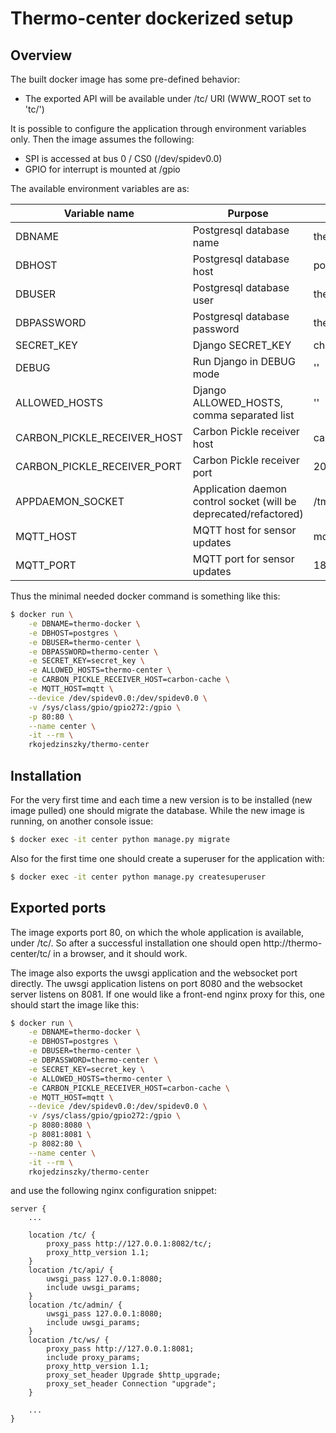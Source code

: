# Thermo-center dockerized setup

## Overview

The built docker image has some pre-defined behavior:
* The exported API will be available under /tc/ URI (WWW_ROOT set to 'tc/')

It is possible to configure the application through environment variables only. Then the image assumes the following:
* SPI is accessed at bus 0 / CS0 (/dev/spidev0.0)
* GPIO for interrupt is mounted at /gpio

The available environment variables are as:

| Variable name | Purpose | default value |
|---------------|---------|---------------|
| DBNAME | Postgresql database name | thermo-center |
| DBHOST | Postgresql database host | postgres |
| DBUSER | Postgresql database user | thermo-center |
| DBPASSWORD | Postgresql database password | thermo-center |
| SECRET_KEY | Django SECRET_KEY | change-this |
| DEBUG | Run Django in DEBUG mode | '' |
| ALLOWED_HOSTS | Django ALLOWED_HOSTS, comma separated list | '' |
| CARBON_PICKLE_RECEIVER_HOST | Carbon Pickle receiver host | carbon-cache |
| CARBON_PICKLE_RECEIVER_PORT | Carbon Pickle receiver port | 2004 |
| APPDAEMON_SOCKET | Application daemon control socket (will be deprecated/refactored) | /tmp/appdaemon.sock |
| MQTT_HOST | MQTT host for sensor updates | mqtt |
| MQTT_PORT | MQTT port for sensor updates | 1883 |

Thus the minimal needed docker command is something like this:
```bash
$ docker run \
	-e DBNAME=thermo-docker \
	-e DBHOST=postgres \
	-e DBUSER=thermo-center \
	-e DBPASSWORD=thermo-center \
	-e SECRET_KEY=secret_key \
	-e ALLOWED_HOSTS=thermo-center \
	-e CARBON_PICKLE_RECEIVER_HOST=carbon-cache \
	-e MQTT_HOST=mqtt \
	--device /dev/spidev0.0:/dev/spidev0.0 \
	-v /sys/class/gpio/gpio272:/gpio \
	-p 80:80 \
	--name center \
	-it --rm \
	rkojedzinszky/thermo-center
```

## Installation
For the very first time and each time a new version is to be installed (new image pulled) one should migrate the database. While the new image is running, on another console issue:
```bash
$ docker exec -it center python manage.py migrate
```

Also for the first time one should create a superuser for the application with:
```bash
$ docker exec -it center python manage.py createsuperuser
```

## Exported ports

The image exports port 80, on which the whole application is available, under /tc/. So after a successful installation one should open http://thermo-center/tc/ in a browser, and it should work.

The image also exports the uwsgi application and the websocket port directly. The uwsgi application listens on port 8080 and the websocket server listens on 8081. If one would like a front-end nginx proxy for this,
one should start the image like this:
```bash
$ docker run \
	-e DBNAME=thermo-docker \
	-e DBHOST=postgres \
	-e DBUSER=thermo-center \
	-e DBPASSWORD=thermo-center \
	-e SECRET_KEY=secret_key \
	-e ALLOWED_HOSTS=thermo-center \
	-e CARBON_PICKLE_RECEIVER_HOST=carbon-cache \
	-e MQTT_HOST=mqtt \
	--device /dev/spidev0.0:/dev/spidev0.0 \
	-v /sys/class/gpio/gpio272:/gpio \
	-p 8080:8080 \
	-p 8081:8081 \
	-p 8082:80 \
	--name center \
	-it --rm \
	rkojedzinszky/thermo-center
```
and use the following nginx configuration snippet:
```
server {
	...

	location /tc/ {
		proxy_pass http://127.0.0.1:8082/tc/;
		proxy_http_version 1.1;
	}
	location /tc/api/ {
		uwsgi_pass 127.0.0.1:8080;
		include uwsgi_params;
	}
	location /tc/admin/ {
		uwsgi_pass 127.0.0.1:8080;
		include uwsgi_params;
	}
	location /tc/ws/ {
		proxy_pass http://127.0.0.1:8081;
		include proxy_params;
		proxy_http_version 1.1;
		proxy_set_header Upgrade $http_upgrade;
		proxy_set_header Connection "upgrade";
	}

	...
}
```
